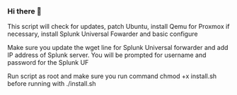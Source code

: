 ### Hi there 👋

<!--
**Primal-id/UbuntuPatching_Splunk_Qemu** is a ✨ _special_ ✨ repository because its `README.md` (this file) appears on your GitHub profile.

Here are some ideas to get you started:

- 🔭 I’m currently working on ...
- 🌱 I’m currently learning ...
- 👯 I’m looking to collaborate on ...
- 🤔 I’m looking for help with ...
- 💬 Ask me about ...
- 📫 How to reach me: ...
- 😄 Pronouns: ...
- ⚡ Fun fact: ...
-->






 This script will check for updates, patch Ubuntu, install Qemu for Proxmox if necessary, install Splunk Universal Fowarder and basic configure
 
 
 Make sure you update the wget line for Splunk Universal forwarder and add IP address of Splunk server. You will be prompted for username and password for the Splunk UF
 
 Run script as root and make sure you run command chmod +x install.sh before running with ./install.sh





